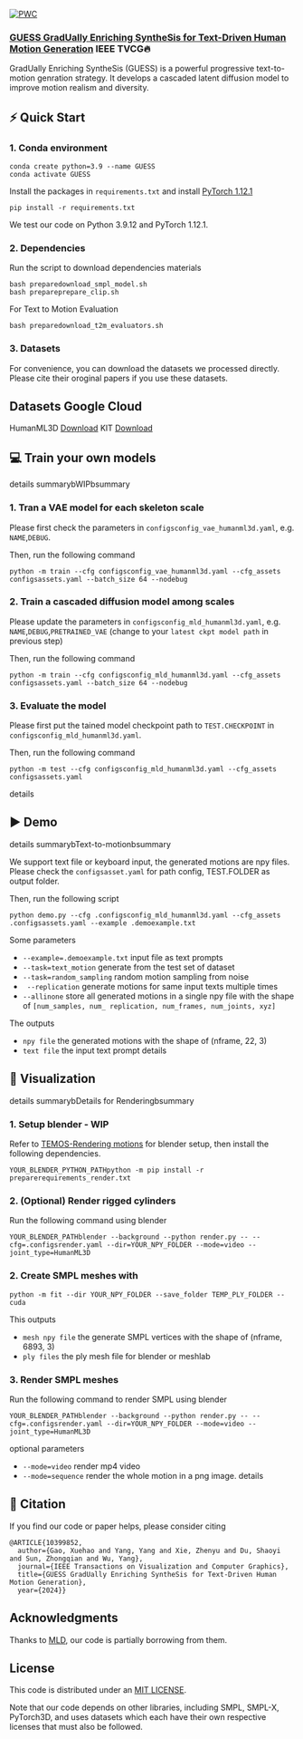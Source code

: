[![PWC](https://img.shields.io/endpoint.svg?url=https://paperswithcode.com/badge/guess-gradually-enriching-synthesis-for-text/motion-synthesis-on-humanml3d)](https://paperswithcode.com/sota/motion-synthesis-on-humanml3d?p=guess-gradually-enriching-synthesis-for-text)

### [GUESS GradUally Enriching SyntheSis for Text-Driven Human Motion Generation](httpsarxiv.orgpdf2401.02142.pdf)  IEEE TVCG🔥

 GradUally Enriching SyntheSis (GUESS) is a powerful progressive text-to-motion genration strategy. It develops a cascaded latent diffusion model to improve motion realism and diversity.



## ⚡ Quick Start

### 1. Conda environment

```
conda create python=3.9 --name GUESS
conda activate GUESS
```

Install the packages in `requirements.txt` and install [PyTorch 1.12.1](httpspytorch.org)

```
pip install -r requirements.txt
```

We test our code on Python 3.9.12 and PyTorch 1.12.1.

### 2. Dependencies

Run the script to download dependencies materials

```
bash preparedownload_smpl_model.sh
bash prepareprepare_clip.sh
```

For Text to Motion Evaluation

```
bash preparedownload_t2m_evaluators.sh
```

### 3. Datasets
For convenience, you can download the datasets we processed directly. Please cite their oroginal papers if you use these datasets.


Datasets  Google Cloud                                        
-----------------------------------------------------------------------------------------------------------
 HumanML3D  [Download](httpsdrive.google.comdrivefolders1jjwwtyv6_rZzY7Bz60dEpOKIK9Fwh95Susp=drive_link) 
 KIT  [Download](httpsdrive.google.comdrivefolders1dh7zcwDz2M4yaE1Q9LWCHzghG-PWAkO4usp=drive_link) 

## 💻 Train your own models

details
  summarybWIPbsummary


### 1. Tran a VAE model for each skeleton scale

Please first check the parameters in `configsconfig_vae_humanml3d.yaml`, e.g. `NAME`,`DEBUG`.

Then, run the following command

```
python -m train --cfg configsconfig_vae_humanml3d.yaml --cfg_assets configsassets.yaml --batch_size 64 --nodebug
```

### 2. Train a cascaded diffusion model among scales

Please update the parameters in `configsconfig_mld_humanml3d.yaml`, e.g. `NAME`,`DEBUG`,`PRETRAINED_VAE` (change to your `latest ckpt model path` in previous step)

Then, run the following command

```
python -m train --cfg configsconfig_mld_humanml3d.yaml --cfg_assets configsassets.yaml --batch_size 64 --nodebug
```

### 3. Evaluate the model

Please first put the tained model checkpoint path to `TEST.CHECKPOINT` in `configsconfig_mld_humanml3d.yaml`.

Then, run the following command

```
python -m test --cfg configsconfig_mld_humanml3d.yaml --cfg_assets configsassets.yaml
```

details


## ▶️ Demo

details
  summarybText-to-motionbsummary

We support text file or keyboard input, the generated motions are npy files.
Please check the `configsasset.yaml` for path config, TEST.FOLDER as output folder.

Then, run the following script

```
python demo.py --cfg .configsconfig_mld_humanml3d.yaml --cfg_assets .configsassets.yaml --example .demoexample.txt
```

Some parameters

- `--example=.demoexample.txt` input file as text prompts
- `--task=text_motion` generate from the test set of dataset
- `--task=random_sampling` random motion sampling from noise
- ` --replication` generate motions for same input texts multiple times
- `--allinone` store all generated motions in a single npy file with the shape of `[num_samples, num_ replication, num_frames, num_joints, xyz]`

The outputs

- `npy file` the generated motions with the shape of (nframe, 22, 3)
- `text file` the input text prompt
details


## 👀 Visualization

details
  summarybDetails for Renderingbsummary

### 1. Setup blender - WIP

Refer to [TEMOS-Rendering motions](httpsgithub.comMathuxTEMOS) for blender setup, then install the following dependencies.

```
YOUR_BLENDER_PYTHON_PATHpython -m pip install -r preparerequirements_render.txt
```

### 2. (Optional) Render rigged cylinders

Run the following command using blender

```
YOUR_BLENDER_PATHblender --background --python render.py -- --cfg=.configsrender.yaml --dir=YOUR_NPY_FOLDER --mode=video --joint_type=HumanML3D
```

### 2. Create SMPL meshes with

```
python -m fit --dir YOUR_NPY_FOLDER --save_folder TEMP_PLY_FOLDER --cuda
```

This outputs

- `mesh npy file` the generate SMPL vertices with the shape of (nframe, 6893, 3)
- `ply files` the ply mesh file for blender or meshlab

### 3. Render SMPL meshes

Run the following command to render SMPL using blender

```
YOUR_BLENDER_PATHblender --background --python render.py -- --cfg=.configsrender.yaml --dir=YOUR_NPY_FOLDER --mode=video --joint_type=HumanML3D
```

optional parameters

- `--mode=video` render mp4 video
- `--mode=sequence` render the whole motion in a png image.
details


## 📌 Citation

If you find our code or paper helps, please consider citing

```
@ARTICLE{10399852,
  author={Gao, Xuehao and Yang, Yang and Xie, Zhenyu and Du, Shaoyi and Sun, Zhongqian and Wu, Yang},
  journal={IEEE Transactions on Visualization and Computer Graphics}, 
  title={GUESS GradUally Enriching SyntheSis for Text-Driven Human Motion Generation}, 
  year={2024}}
```

## Acknowledgments

Thanks to [MLD](httpsgithub.comChenFengYemotion-latent-diffusion), our code is partially borrowing from them.

## License

This code is distributed under an [MIT LICENSE](LICENSE).

Note that our code depends on other libraries, including SMPL, SMPL-X, PyTorch3D, and uses datasets which each have their own respective licenses that must also be followed.
